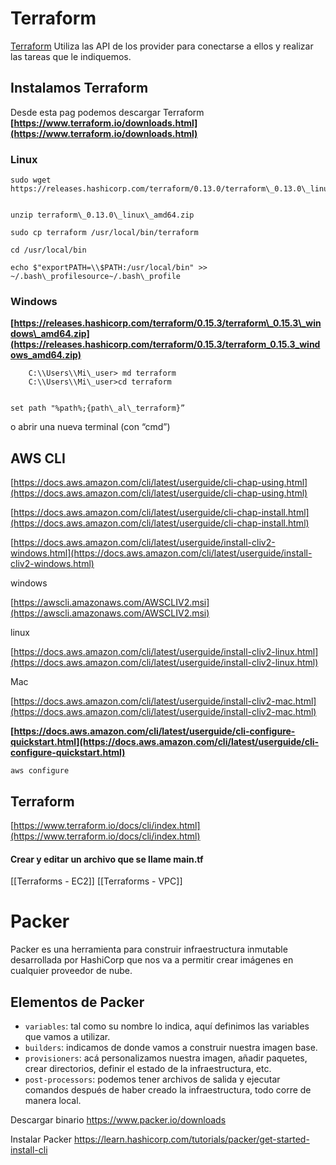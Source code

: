 
# Terraform 
<u>Terraform</u> Utiliza las API de los provider para conectarse a ellos y realizar las tareas que le indiquemos. 

## Instalamos Terraform
Desde esta pag podemos descargar Terraform
**[https://www.terraform.io/downloads.html](https://www.terraform.io/downloads.html)**

### Linux
	sudo wget https://releases.hashicorp.com/terraform/0.13.0/terraform\_0.13.0\_linux\_amd64.zip
	

	unzip terraform\_0.13.0\_linux\_amd64.zip
	
	sudo cp terraform /usr/local/bin/terraform
	
	cd /usr/local/bin
	
	echo $"exportPATH=\\$PATH:/usr/local/bin" >> ~/.bash\_profilesource~/.bash\_profile

 
	
	
### Windows 
**[https://releases.hashicorp.com/terraform/0.15.3/terraform\_0.15.3\_windows\_amd64.zip](https://releases.hashicorp.com/terraform/0.15.3/terraform_0.15.3_windows_amd64.zip)**

		C:\\Users\\Mi\_user> md terraform
		C:\\Users\\Mi\_user>cd terraform
		

	set path "%path%;{path\_al\_terraform}” 

o abrir una nueva terminal (con “cmd”)

## AWS CLI



[https://docs.aws.amazon.com/cli/latest/userguide/cli-chap-using.html](https://docs.aws.amazon.com/cli/latest/userguide/cli-chap-using.html)

[https://docs.aws.amazon.com/cli/latest/userguide/cli-chap-install.html](https://docs.aws.amazon.com/cli/latest/userguide/cli-chap-install.html)

[https://docs.aws.amazon.com/cli/latest/userguide/install-cliv2-windows.html](https://docs.aws.amazon.com/cli/latest/userguide/install-cliv2-windows.html)

  

windows

[https://awscli.amazonaws.com/AWSCLIV2.msi](https://awscli.amazonaws.com/AWSCLIV2.msi)

linux

[https://docs.aws.amazon.com/cli/latest/userguide/install-cliv2-linux.html](https://docs.aws.amazon.com/cli/latest/userguide/install-cliv2-linux.html)

Mac

[https://docs.aws.amazon.com/cli/latest/userguide/install-cliv2-mac.html](https://docs.aws.amazon.com/cli/latest/userguide/install-cliv2-mac.html)


**[https://docs.aws.amazon.com/cli/latest/userguide/cli-configure-quickstart.html](https://docs.aws.amazon.com/cli/latest/userguide/cli-configure-quickstart.html)**

	aws configure
	
	
## Terraform

[https://www.terraform.io/docs/cli/index.html](https://www.terraform.io/docs/cli/index.html)

#### Crear y editar un archivo que se llame main.tf
[[Terraforms - EC2]]
[[Terraforms - VPC]]


# Packer
Packer es una herramienta para construir infraestructura inmutable desarrollada por HashiCorp que nos va a permitir crear imágenes en cualquier proveedor de nube.

## Elementos de Packer

-   `variables`: tal como su nombre lo indica, aquí definimos las variables que vamos a utilizar.
-   `builders`: indicamos de donde vamos a construir nuestra imagen base.
-   `provisioners`: acá personalizamos nuestra imagen, añadir paquetes, crear directorios, definir el estado de la infraestructura, etc.
-   `post-processors`: podemos tener archivos de salida y ejecutar comandos después de haber creado la infraestructura, todo corre de manera local.


Descargar binario 
https://www.packer.io/downloads

Instalar Packer
https://learn.hashicorp.com/tutorials/packer/get-started-install-cli
